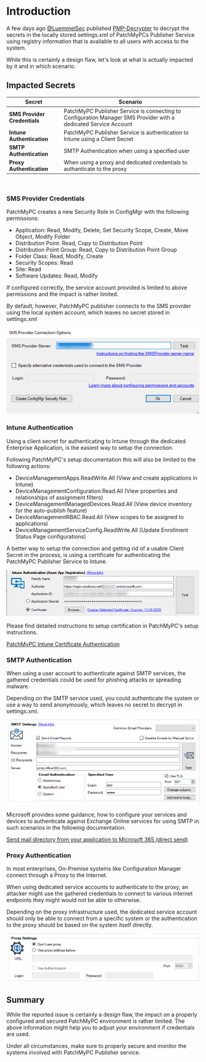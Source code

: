 # Introduction

A few days ago [@LuemmelSec](https://twitter.com/theluemmel) published [PMP-Decrypter](https://github.com/LuemmelSec/PMP-Decrypter) to decrypt the secrets in the locally stored settings.xml of PatchMyPCs Publisher Service using registry information that is available to all users with access to the system.

While this is certainly a design flaw, let's look at what is actually impacted by it and in which scenario.

## Impacted Secrets

|Secret  |Scenario  |
|---------|---------|
|**SMS Provider Credentials** |PatchMyPC Publisher Service is connecting to Configuration Manager SMS Provider with a dedicated Service Account |
|**Intune Authentication**|PatchMyPC Publisher Service is authentication to Intune using a Client Secret|
|**SMTP Authentication**|SMTP Authentication when using a specified user|
|**Proxy Authentication**|When using a proxy and dedicated credentials to authanticate to the proxy|

<br>

### SMS Provider Credentials

PatchMyPC creates a new Security Role in ConfigMgr with the following permissions:

- Application: Read, Modify, Delete, Set Security Scope, Create, Move Object, Modify Folder
- Distribution Point: Read, Copy to Distribution Point
- Distribution Point Group: Read, Copy to Distribution Point Group
- Folder Class: Read, Modify, Create
- Security Scopes: Read
- Site: Read
- Software Updates: Read, Modify

If configured correctly, the service account provided is limited to above permissions and the impact is rather limited.

By default, however, PatchMyPC publisher connects to the SMS provider using the local system account, which leaves no secret stored in settings.xml

![SMS Provider Credentials](.media/PMPC_SMS_Provider.png)

### Intune Authentication

Using a client secret for authenticating to Intune through the dedicated Enterprise Application, is the easiest way to setup the connection.

Following PatchMyPC's setup documentation this will also be limited to the following actions:

- DeviceManagementApps.ReadWrite.All (View and create applications in Intune)
- DeviceManagementConfiguration.Read.All (View properties and relationships of assignment filters)
- DeviceManagementManagedDevices.Read.All (View device inventory for the auto-publish feature)
- DeviceManagementRBAC.Read.All (View scopes to be assigned to applications)
- DeviceManagementServiceConfig.ReadWrite.All (Update Enrollment Status Page configurations)

A better way to setup the connection and getting rid of a usable Client Secret in the process, is using a certificate for authenticating the PatchMyPC Publisher Service to Intune.

![Intune Authentication](.media/PMPC_IntuneAuth.png)

Please find detailed instructions to setup certification in PatchMyPC's setup instructions.

[PatchMyPC Intune Certificate Authentication](https://docs.patchmypc.com/installation-guides/intune/azure-app-registration#option-1-creating-a-self-signed-certificate)

### SMTP Authentication

When using a user account to authenticate against SMTP services, the gathered credentials could be used for phishing attacks or spreading malware.

Depending on the SMTP service used, you could authenticate the system or use a way to send anonymously, which leaves no secret to decrypt in settings.xml.

![SMTP Authentication](.media/PMPC_SMTP_Auth.png)

Microsoft provides some guidance, how to configure your services and devices to authenticate against Exchange Online services for using SMTP in such scenarios in the following documentation.

[Send mail directory from your application to Microsoft 365 (direct send)](https://learn.microsoft.com/exchange/mail-flow-best-practices/how-to-set-up-a-multifunction-device-or-application-to-send-email-using-microsoft-365-or-office-365#option-2-send-mail-directly-from-your-printer-or-application-to-microsoft-365-or-office-365-direct-send)

### Proxy Authentication

In most enterprises, On-Premise systems like Configuration Manager connect through a Proxy to the Internet.

When using dedicated service accounts to authenticate to the proxy, an attacker might use the gathered credentials to connect to various internet endpoints they might would not be able to otherwise.

Depending on the proxy infrastructure used, the dedicated service account should only be able to connect from a specific system or the authentication to the proxy should be based on the system itself directly.

![Proxy Authentication](.media/PMPC_Proxy.png)

## Summary

While the reported issue is certainly a design flaw, the impact on a properly configured and secured PatchMyPC environment is rather limited.
The above information might help you to adjust your environment if credentials are used.

Under all circumstances, make sure to properly secure and monitor the systems involved with PatchMyPC Publisher service.
